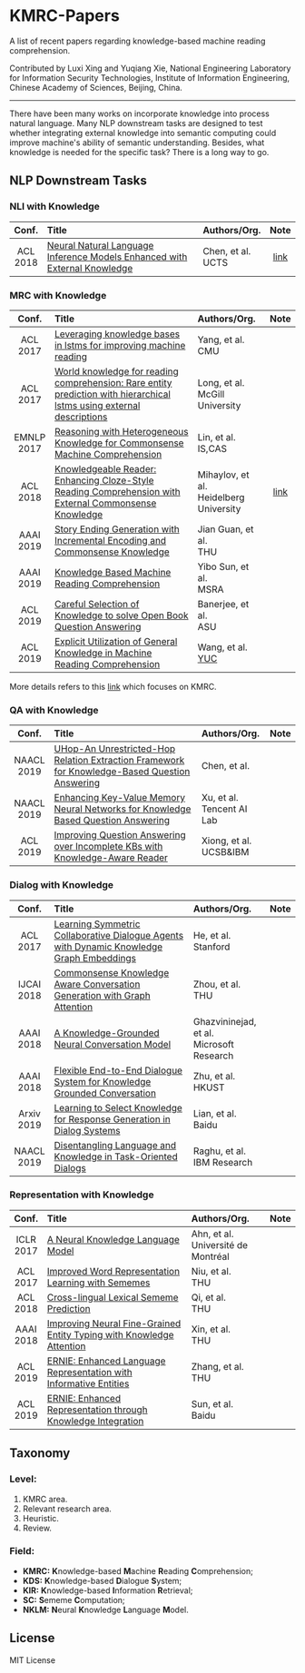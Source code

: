 # KMRC-Papers

A list of recent papers regarding knowledge-based machine reading comprehension.

Contributed by Luxi Xing and Yuqiang Xie, National Engineering Laboratory for Information Security Technologies, Institute of Information Engineering, Chinese Academy of Sciences, Beijing, China. 

-------
There have been many works on incorporate knowledge into process natural language. Many NLP downstream tasks are designed to test whether integrating external knowledge into semantic computing could improve machine's ability of semantic understanding. Besides, what knowledge is needed for the specific task? There is a long way to go.

## NLP Downstream Tasks

### NLI with Knowledge

| Conf.   | Title | Authors/Org. | Note |
| :-----: | :---  | :----------- | :---:|
| ACL<br>2018 | [Neural Natural Language Inference Models Enhanced with External Knowledge](http://www.aclweb.org/anthology/P18-1224) | Chen, et al.<br>UCTS | [link](https://github.com/XingLuxi/KMRC-Papers/blob/master/note/kim.md) |


### MRC with Knowledge

| Conf.   | Title | Authors/Org. | Note |
| :-----: | :--- | :----------- | :---:|
| ACL<br>2017   | [Leveraging knowledge bases in lstms for improving machine reading](https://doi.org/10.18653/v1/P17-1132)   | Yang, et al.<br>CMU | |
| ACL<br>2017   | [World knowledge for reading comprehension: Rare entity prediction with hierarchical lstms using external descriptions](http://www.aclweb.org/anthology/D17-1086)  | Long, et al.<br>McGill University| |
| EMNLP<br>2017   | [Reasoning with Heterogeneous Knowledge for Commonsense Machine Comprehension](https://www.aclweb.org/anthology/D17-1216)   | Lin, et al.<br>IS,CAS | |
| ACL<br>2018   | [Knowledgeable Reader: Enhancing Cloze-Style Reading Comprehension with External Commonsense Knowledge](http://aclweb.org/anthology/P18-1076)  | Mihaylov, et al.<br>Heidelberg University   | [link](https://github.com/XingLuxi/KMRC-Papers/blob/master/note/knreader.md) |
| AAAI<br>2019 | [Story Ending Generation with Incremental Encoding and Commonsense Knowledge](https://arxiv.org/abs/1808.10113) | Jian Guan, et al.<br>THU |  |
| AAAI<br>2019 | [Knowledge Based Machine Reading Comprehension](https://arxiv.org/pdf/1809.04267.pdf) | Yibo Sun, et al.<br>MSRA |  |
| ACL<br>2019 | [Careful Selection of Knowledge to solve Open Book Question Answering](http://www.public.asu.edu/~cbaral/papers/2019acl-obqa.pdf) | Banerjee, et al.<br>ASU |  |
| ACL<br>2019 | [Explicit Utilization of General Knowledge in Machine Reading Comprehension](https://arxiv.org/abs/1809.03449?context=cs.CL) | Wang, et al.<br>[YUC](http://www.yorku.ca/index.html) |  |

More details refers to this [link](https://github.com/XingLuxi/KMRC-Papers/blob/master/kmrc-area.md) which focuses on KMRC.

### QA with Knowledge

| Conf.   | Title | Authors/Org. | Note |
| :-----: | :---  | :----------- | :---:|
| NAACL<br>2019 |  [UHop-An Unrestricted-Hop Relation Extraction Framework for Knowledge-Based Question Answering](https://www.aclweb.org/anthology/N19-1031) | Chen, et al. |  |
| NAACL<br>2019 |  [Enhancing Key-Value Memory Neural Networks for Knowledge Based Question Answering](https://www.aclweb.org/anthology/N19-1301) | Xu, et al.<br>Tencent AI Lab |  |
| ACL<br>2019 |  [Improving Question Answering over Incomplete KBs with Knowledge-Aware Reader](https://arxiv.org/pdf/1905.07098.pdf) | Xiong, et al.<br>UCSB&IBM |  |

### Dialog with Knowledge

| Conf.   | Title | Authors/Org. | Note |
| :-----: | :--- | :----------- | :---:|
| ACL<br>2017   | [Learning Symmetric Collaborative Dialogue Agents with Dynamic Knowledge Graph Embeddings](http://aclweb.org/anthology/P17-1162) | He, et al.<br>Stanford |  |
| IJCAI<br>2018 | [Commonsense Knowledge Aware Conversation Generation with Graph Attention](https://www.ijcai.org/proceedings/2018/0643.pdf) | Zhou, et al.<br>THU |  |
| AAAI<br>2018  | [A Knowledge-Grounded Neural Conversation Model](https://www.microsoft.com/en-us/research/wp-content/uploads/2017/02/A_Knowledge_Grounded_Neural_Conversation_Model.pdf) | Ghazvininejad, et al.<br>Microsoft Research |  |
| AAAI<br>2018   | [Flexible End-to-End Dialogue System for Knowledge Grounded Conversation](https://arxiv.org/pdf/1709.04264.pdf) | Zhu, et al.<br>HKUST | |
| Arxiv<br>2019 | [Learning to Select Knowledge for Response Generation in Dialog Systems](https://arxiv.org/pdf/1902.04911.pdf) | Lian, et al.<br>Baidu | |
| NAACL<br>2019 | [Disentangling Language and Knowledge in Task-Oriented Dialogs](https://www.aclweb.org/anthology/N19-1126) | Raghu, et al.<br>IBM Research | |


### Representation with Knowledge 

| Conf.   | Title | Authors/Org. | Note |
| :-----: | :--- | :----------- | :---:|
| ICLR<br>2017  | [A Neural Knowledge Language Model](https://arxiv.org/pdf/1608.00318v1.pdf)   | Ahn, et al.<br>Université de Montréal | |
| ACL<br>2017   | [Improved Word Representation Learning with Sememes](http://aclweb.org/anthology/P17-1187)    | Niu, et al.<br>THU | |
| ACL<br>2018   | [Cross-lingual Lexical Sememe Prediction](http://aclweb.org/anthology/D18-1033)    | Qi, et al.<br>THU| |
| AAAI<br>2018  | [Improving Neural Fine-Grained Entity Typing with Knowledge Attention](https://aaai.org/ocs/index.php/AAAI/AAAI18/paper/view/16321/16167) | Xin, et al.<br>THU | |
| ACL<br>2019  | [ERNIE: Enhanced Language Representation with Informative Entities](https://arxiv.org/abs/1905.07129) | Zhang, et al.<br>THU | |
| ACL<br>2019  | [ERNIE: Enhanced Representation through Knowledge Integration](https://arxiv.org/abs/1904.09223) | Sun, et al.<br>Baidu | |

## Taxonomy

### Level:
1. KMRC area.
2. Relevant research area.
3. Heuristic.
4. Review.

### Field:
- **KMRC:** **K**nowledge-based **M**achine **R**eading **C**omprehension;
- **KDS:** **K**nowledge-based **D**ialogue **S**ystem;
- **KIR:** **K**nowledge-based **I**nformation **R**etrieval;
- **SC:** **S**ememe **C**omputation;
- **NKLM:** **N**eural **K**nowledge **L**anguage **M**odel.

## License
MIT License
